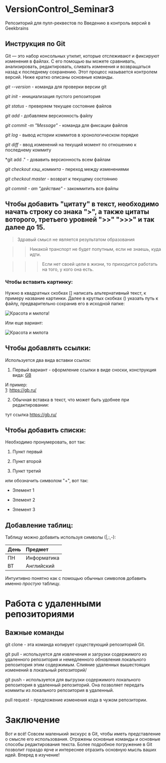 # VersionControl_Seminar3
Репозиторий для пулл-реквестов по Введению в контроль версий в Geekbrains
## Инструкция по Git

Git — это набор консольных утилит, которые отслеживают и фиксируют изменения в файлах. С его помощью вы можете сравнивать, анализировать, редактировать, сливать изменения и возвращаться назад к последнему сохранению. Этот процесс называется контролем версий.
Ниже кратко описаны основные команды.

*git --version* - команда для проверки версии git

*git init* - инициализация пустого репозитория

*git status* - преверяем текущее состояние файлов

*git add* - добавляем версионность файлу

*git commit -m "Message"* - команда для фиксации файлов

*git log* - вывод истории коммитов в хронологическом порядке

*git diff* - ввод изменений на текущий момент по отношению к последнему коммиту

*git add ." - довавить версионность всем файлам

*git checkout хэш_коммита* - переход между изменениями

*git checkout master* - возврат к текущему состоянию

*git commit - am "действие"* - закоммитить все файлы

## Чтобы добавить "цитату" в текст, необходимо начать строку со знака ">", а также цитаты воторого, третьего уровней ">>" ">>>" и так далее до 15. 

> Здравый смысл не является результатом образования

>> Никакой транспорт не будет попутным, если не знаешь, куда идти.

>>> Если нет своей цели в жизни, то приходится работать на того, у кого она есть.

### Чтобы вставить картинку:

Нужно в квадратных скобках [] написать альтернативный текст, к примеру название картинки. Далее в круглых скобках () указать путь к файлу, предварительно сохранив его в исходной папке:

![Красота и милота!](Beauty.jpg)

Или еще вариант:

![Красота и милота][1]

[1]: Beauty.jpg

## Чтобы добавлять ссылки:

Используется два вида вставки ссылок:

1. Первый вариант - оформление ссылки в виде сноски, конструкция вида: [GB][1]

И пример:  
[1]: https://gb.ru/

2. Обычная вставка в текст, что может быть удобнее при редактировании: 

тут ссылка https://gb.ru/

## Чтобы добавить списки:

Необходимо пронумеровать, вот так:

1. Пункт первый

2. Пункт второй

3. Пункт третий

или обозначить символом "+", вот так:

+ Элемент 1

+ Элемент 2

+ Элемент 3

## Добавление таблиц:

Таблицу можно добавить используя символы (|,:,-):

День | Предмет |
:----| :-------|
ПН | Информатика |
ВТ | Английский |

Интуитивно понятно как с помощью обычных символов добавить именно *простую* таблицу.

# Работа с удаленными репозиториями

## Важные команды

git clone - эта команда копирует существующий репозиторий Git.

git pull - используется для извлечения и загрузки содержимого из удаленного репозитория и немедленного обновления локального репозитория этим содержимым. Слияние удаленных вышестоящих изменений в локальный репозиторий/

git push - используется для выгрузки содержимого локального репозитория в удаленный репозиторий. Она позволяет передать коммиты из локального репозитория в удаленный.

pull request - предложение изменения кода в чужом репозитории.

# Заключение 

Вот и всё!
Совсем маленький экскурс в Git, чтобы иметь представление о смысле его использования. Отражены основные команды и основные способы редактирования текста. Более подробное погружение в Git позволит гораздо ярче и интереснее отразить основную мысль ваших идей. Вперед в изучение!